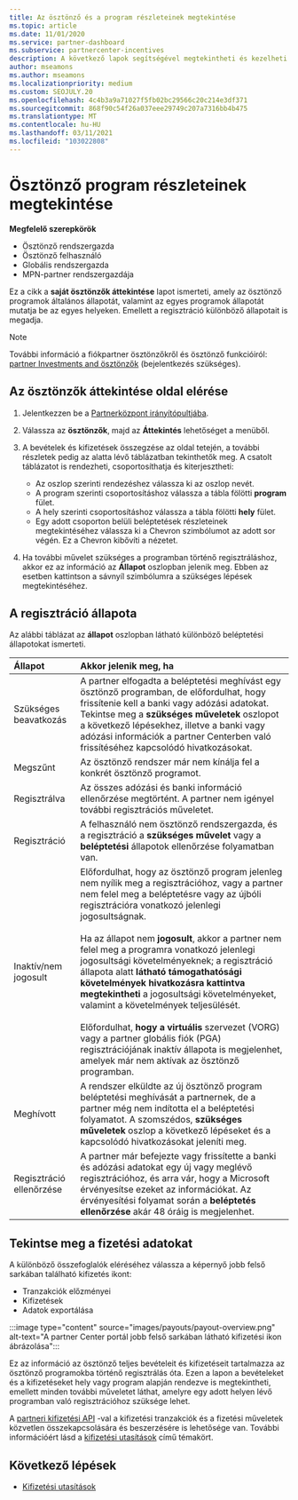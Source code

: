 ```yaml
---
title: Az ösztönző és a program részleteinek megtekintése
ms.topic: article
ms.date: 11/01/2020
ms.service: partner-dashboard
ms.subservice: partnercenter-incentives
description: A következő lapok segítségével megtekintheti és kezelheti az ösztönző programok állapotát
author: mseamons
ms.author: mseamons
ms.localizationpriority: medium
ms.custom: SEOJULY.20
ms.openlocfilehash: 4c4b3a9a71027f5fb02bc29566c20c214e3df371
ms.sourcegitcommit: 868f90c54f26a037eee29749c207a7316bb4b475
ms.translationtype: MT
ms.contentlocale: hu-HU
ms.lasthandoff: 03/11/2021
ms.locfileid: "103022808"
---
```

# <a name="view-your-incentives-program-details"></a>Ösztönző program részleteinek megtekintése

**Megfelelő szerepkörök**

- Ösztönző rendszergazda
- Ösztönző felhasználó
- Globális rendszergazda
- MPN-partner rendszergazdája

Ez a cikk a **saját ösztönzők áttekintése** lapot ismerteti, amely az ösztönző programok általános állapotát, valamint az egyes programok állapotát mutatja be az egyes helyeken. Emellett a regisztráció különböző állapotait is megadja.

>[!NOTE]
>További információ a fiókpartner ösztönzőkről és ösztönző funkcióiról: [partner Investments and ösztönzők](https://partner.microsoft.com/membership/partner-incentives) (bejelentkezés szükséges).

## <a name="access-the-incentives-overview-page"></a>Az ösztönzők áttekintése oldal elérése

1. Jelentkezzen be a [Partnerközpont irányítópultjába](https://partner.microsoft.com/dashboard).
1. Válassza az **ösztönzők**, majd az **Áttekintés** lehetőséget a menüből.
1. A bevételek és kifizetések összegzése az oldal tetején, a további részletek pedig az alatta lévő táblázatban tekinthetők meg. A csatolt táblázatot is rendezheti, csoportosíthatja és kiterjesztheti:

   - Az oszlop szerinti rendezéshez válassza ki az oszlop nevét.
   - A program szerinti csoportosításhoz válassza a tábla fölötti **program** fület.
   - A hely szerinti csoportosításhoz válassza a tábla fölötti **hely** fület.
   - Egy adott csoporton belüli beléptetések részleteinek megtekintéséhez válassza ki a Chevron szimbólumot az adott sor végén. Ez a Chevron kibővíti a nézetet.
1. Ha további művelet szükséges a programban történő regisztráláshoz, akkor ez az információ az **Állapot** oszlopban jelenik meg. Ebben az esetben kattintson a sávnyíl szimbólumra a szükséges lépések megtekintéséhez.

## <a name="enrollment-status"></a>A regisztráció állapota

Az alábbi táblázat az **állapot** oszlopban látható különböző beléptetési állapotokat ismerteti.

| **Állapot**         | **Akkor jelenik meg, ha** |
|:------------------------------------|:------------------|
| Szükséges beavatkozás  | A partner elfogadta a beléptetési meghívást egy ösztönző programban, de előfordulhat, hogy frissítenie kell a banki vagy adózási adatokat. Tekintse meg a **szükséges műveletek** oszlopot a következő lépésekhez, illetve a banki vagy adózási információk a partner Centerben való frissítéséhez kapcsolódó hivatkozásokat. |
| Megszűnt  | Az ösztönző rendszer már nem kínálja fel a konkrét ösztönző programot. |
| Regisztrálva  | Az összes adózási és banki információ ellenőrzése megtörtént. A partner nem igényel további regisztrációs műveletet. |
| Regisztráció  | A felhasználó nem ösztönző rendszergazda, és a regisztráció a **szükséges művelet** vagy a **beléptetési** állapotok ellenőrzése folyamatban van.|
| Inaktív/nem jogosult | Előfordulhat, hogy az ösztönző program jelenleg nem nyílik meg a regisztrációhoz, vagy a partner nem felel meg a beléptetésre vagy az újbóli regisztrációra vonatkozó jelenlegi jogosultságnak. <br><br> Ha az állapot nem **jogosult**, akkor a partner nem felel meg a programra vonatkozó jelenlegi jogosultsági követelményeknek; a regisztráció állapota alatt **látható támogathatósági követelmények hivatkozásra kattintva megtekintheti** a jogosultsági követelményeket, valamint a követelmények teljesülését. <br><br> Előfordulhat, **hogy a virtuális** szervezet (VORG) vagy a partner globális fiók (PGA) regisztrációjának inaktív állapota is megjelenhet, amelyek már nem aktívak az ösztönző programban.  |
| Meghívott  | A rendszer elküldte az új ösztönző program beléptetési meghívását a partnernek, de a partner még nem indította el a beléptetési folyamatot. A szomszédos, **szükséges műveletek** oszlop a következő lépéseket és a kapcsolódó hivatkozásokat jeleníti meg.  |
| Regisztráció ellenőrzése  | A partner már befejezte vagy frissítette a banki és adózási adatokat egy új vagy meglévő regisztrációhoz, és arra vár, hogy a Microsoft érvényesítse ezeket az információkat. Az érvényesítési folyamat során a **beléptetés ellenőrzése** akár 48 óráig is megjelenhet.  |

## <a name="see-your-payment-information"></a>Tekintse meg a fizetési adatokat

A különböző összefoglalók eléréséhez válassza a képernyő jobb felső sarkában található kifizetés ikont:

- Tranzakciók előzményei
- Kifizetések
- Adatok exportálása

:::image type="content" source="images/payouts/payout-overview.png" alt-text="A partner Center portál jobb felső sarkában látható kifizetési ikon ábrázolása":::

Ez az információ az ösztönző teljes bevételeit és kifizetéseit tartalmazza az ösztönző programokba történő regisztrálás óta. Ezen a lapon a bevételeket és a kifizetéseket hely vagy program alapján rendezve is megtekintheti, emellett minden további műveletet láthat, amelyre egy adott helyen lévő programban való regisztrációhoz szüksége lehet. 

A [partneri kifizetési API](https://apidocs.microsoft.com/services/partnerpayouts) -val a kifizetési tranzakciók és a fizetési műveletek közvetlen összekapcsolására és beszerzésére is lehetősége van. További információért lásd a [kifizetési utasítások](payout-statement.md) című témakört.

## <a name="next-steps"></a>Következő lépések

- [Kifizetési utasítások](payout-statement.md)
